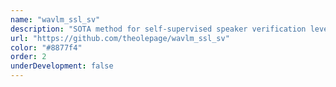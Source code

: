 ```yaml
---
name: "wavlm_ssl_sv"
description: "SOTA method for self-supervised speaker verification leveraging a large-scale pretrained ASR model."
url: "https://github.com/theolepage/wavlm_ssl_sv"
color: "#8877f4"
order: 2
underDevelopment: false
---
```

